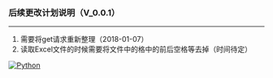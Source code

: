 ### 后续更改计划说明（V_0.0.1）

------------
1. 需要将get请求重新整理（2018-01-07）
2. 读取Excel文件的时候需要将文件中的格中的前后空格等去掉（时间待定）




[![Python](https://ss2.bdstatic.com/70cFvnSh_Q1YnxGkpoWK1HF6hhy/it/u=3396642439,2113025435&fm=27&gp=0.jpg "Python")](https://ss2.bdstatic.com/70cFvnSh_Q1YnxGkpoWK1HF6hhy/it/u=3396642439,2113025435&fm=27&gp=0.jpg "Python")
